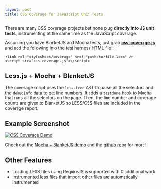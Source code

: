 ```yaml
---
layout: post
title: CSS Coverage for Javascript Unit Tests
---
```


There are many CSS coverage projects but none plug **directly into JS unit tests**, instrumenting at the same time as the JavaScript coverage.

Assuming you have BlanketJS and Mocha tests, just grab **[css-coverage.js](https://github.com/philschatz/css-coverage.js)** and add the following into the test harness HTML file :

    <link rel="stylesheet/coverage" href="path/to/file.less" />
    <script src="css-coverage.js"></script>

## Less.js + Mocha + BlanketJS

The coverage script uses the `less.tree` AST to parse all the selectors and the `debugInfo` data to get line numbers. It adds a `testdone` hook to Mocha that runs all the selectors on the page. Then, the line number and coverage counts are given to BlanketJS so LESS/CSS files are included in the coverage report.

## Example Screenshot


[![CSS Coverage Demo](https://f.cloud.github.com/assets/253202/2317474/4856dbea-a34e-11e3-92ae-70f53672cb93.png)](/css-coverage.js/test/mocha-demo/)

Check out the [Mocha + BlanketJS demo](/css-coverage.js/test/mocha-demo/) and the [github repo](https://github.com/philschatz/css-coverage.js) for more!

## Other Features

- Loading LESS files using RequireJS is supported with 0 additional work
- Instrumented less files that import other files are automatically instrumented

